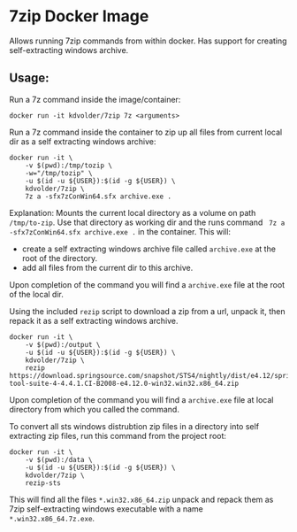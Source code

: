 # 7zip Docker Image

Allows running 7zip commands from within docker. Has support for
creating self-extracting windows archive.

## Usage:

Run a 7z command inside the image/container:

    docker run -it kdvolder/7zip 7z <arguments>

Run a 7z command inside the container to zip up all files from current local dir
as a self extracting windows archive:

    docker run -it \
        -v $(pwd):/tmp/tozip \
        -w="/tmp/tozip" \
        -u $(id -u ${USER}):$(id -g ${USER}) \
        kdvolder/7zip \
        7z a -sfx7zConWin64.sfx archive.exe .

Explanation: Mounts the current local directory as a volume on path `/tmp/to-zip`. Use that 
directory as working dir and the runs command ` 7z a -sfx7zConWin64.sfx archive.exe .` in the 
container. This will:

  - create a self extracting windows archive file called `archive.exe` at the root of
    the directory. 
  - add all files from the current dir to this archive.

Upon completion of the command you will find a `archive.exe` file at the root of the local dir.

Using the included `rezip` script to download a zip from a url, unpack it, then repack it
as a self extracting windows archive.

    docker run -it \
        -v $(pwd):/output \
        -u $(id -u ${USER}):$(id -g ${USER}) \
        kdvolder/7zip \
        rezip https://download.springsource.com/snapshot/STS4/nightly/dist/e4.12/spring-tool-suite-4-4.4.1.CI-B2008-e4.12.0-win32.win32.x86_64.zip

Upon completion of the command you will find a `archive.exe` file at local directory from which you
called the command.

To convert all sts windows distrubtion zip files in a directory into
self extracting zip files, run this command from the project root:

    docker run -it \
        -v $(pwd):/data \
        -u $(id -u ${USER}):$(id -g ${USER}) \
        kdvolder/7zip \
        rezip-sts

This will find all the files `*.win32.x86_64.zip` unpack and repack them as
7zip self-extracting windows executable with a name `*.win32.x86_64.7z.exe`.
